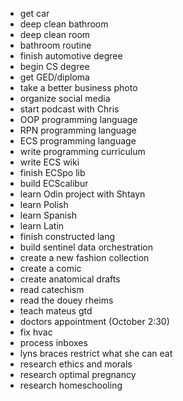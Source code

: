 - get car
- deep clean bathroom
- deep clean room
- bathroom routine
- finish automotive degree
- begin CS degree
- get GED/diploma
- take a better business photo
- organize social media
- start podcast with Chris
- OOP programming language
- RPN programming language
- ECS programming language
- write programming curriculum
- write ECS wiki
- finish ECSpo lib
- build ECScalibur
- learn Odin project with Shtayn
- learn Polish
- learn Spanish
- learn Latin
- finish constructed lang
- build sentinel data orchestration
- create a new fashion collection
- create a comic
- create anatomical drafts
- read catechism
- read the douey rheims
- teach mateus gtd
- doctors appointment (October 2:30)
- fix hvac
- process inboxes
- lyns braces restrict what she can eat
- research ethics and morals
- research optimal pregnancy
- research homeschooling